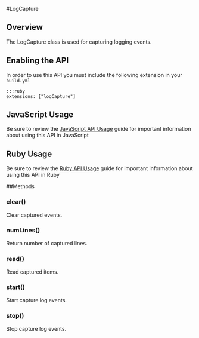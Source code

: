 #LogCapture


## Overview
<p>The LogCapture class is used for capturing logging events.</p>

<h2>Enabling the API</h2>

<p>In order to use this API you must include the following extension in your <code>build.yml</code></p>

<pre><code>:::ruby
extensions: ["logCapture"]
</code></pre>

<h2>JavaScript Usage</h2>

<p>Be sure to review the <a href="/guide/api_js">JavaScript API Usage</a> guide for important information about using this API in JavaScript</p>

<h2>Ruby Usage</h2>

<p>Be sure to review the <a href="/guide/api_ruby">Ruby API Usage</a> guide for important information about using this API in Ruby</p>



##Methods



### clear()
Clear captured events.

### numLines()
Return number of captured lines.

### read()
Read captured items.

### start()
Start capture log events.

### stop()
Stop capture log events.